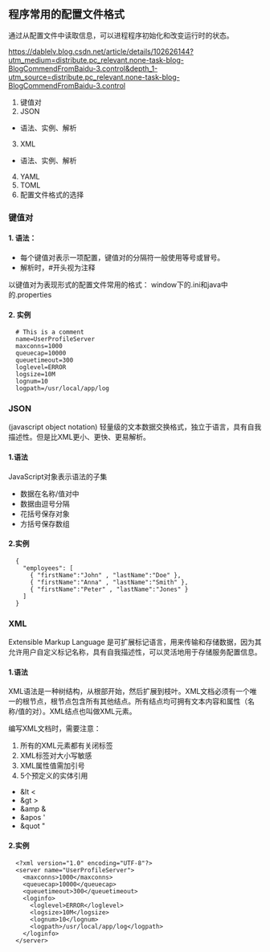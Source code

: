 ## 程序常用的配置文件格式

通过从配置文件中读取信息，可以进程程序初始化和改变运行时的状态。

<https://dablelv.blog.csdn.net/article/details/102626144?utm_medium=distribute.pc_relevant.none-task-blog-BlogCommendFromBaidu-3.control&depth_1-utm_source=distribute.pc_relevant.none-task-blog-BlogCommendFromBaidu-3.control>

1. 键值对
2. JSON
  - 语法、实例、解析
3. XML
  - 语法、实例、解析
4. YAML
5. TOML
6. 配置文件格式的选择

### 键值对

#### 1. 语法：

- 每个键值对表示一项配置，键值对的分隔符一般使用等号或冒号。
- 解析时，#开头视为注释

以键值对为表现形式的配置文件常用的格式： window下的.ini和java中的.properties

#### 2. 实例

  ```
    # This is a comment
    name=UserProfileServer
    maxconns=1000
    queuecap=10000
    queuetimeout=300
    loglevel=ERROR
    logsize=10M
    lognum=10
    logpath=/usr/local/app/log
  ```
  
### JSON
  
(javascript object notation) 轻量级的文本数据交换格式，独立于语言，具有自我描述性。但是比XML更小、更快、更易解析。

#### 1.语法
 
JavaScript对象表示语法的子集
- 数据在名称/值对中
- 数据由逗号分隔
- 花括号保存对象
- 方括号保存数组

#### 2.实例

  ```
    {
      "employees": [
        { "firstName":"John" , "lastName":"Doe" },
        { "firstName":"Anna" , "lastName":"Smith" },
        { "firstName":"Peter" , "lastName":"Jones" }
      ]
    }
  ```

### XML

Extensible Markup Language 是可扩展标记语言，用来传输和存储数据，因为其允许用户自定义标记名称，具有自我描述性，可以灵活地用于存储服务配置信息。

#### 1.语法
 
XML语法是一种树结构，从根部开始，然后扩展到枝叶。XML文档必须有一个唯一的根节点，根节点包含所有其他结点。所有结点均可拥有文本内容和属性（名称/值的对）。XML结点也叫做XML元素。

编写XML文档时，需要注意：
1. 所有的XML元素都有关闭标签
2. XML标签对大小写敏感
3. XML属性值需加引号
4. 5个预定义的实体引用
  - &lt <
  - &gt >
  - &amp &
  - &apos '
  - &quot "

#### 2.实例

  ```
    <?xml version="1.0" encoding="UTF-8"?>
    <server name="UserProfileServer">
      <maxconns>1000</maxconns>
      <queuecap>10000</queuecap>
      <queuetimeout>300</queuetimeout>
      <loginfo>
        <loglevel>ERROR</loglevel>
        <logsize>10M</logsize>
        <lognum>10</lognum>
        <logpath>/usr/local/app/log</logpath>
      </loginfo>
    </server>
  ```





 


